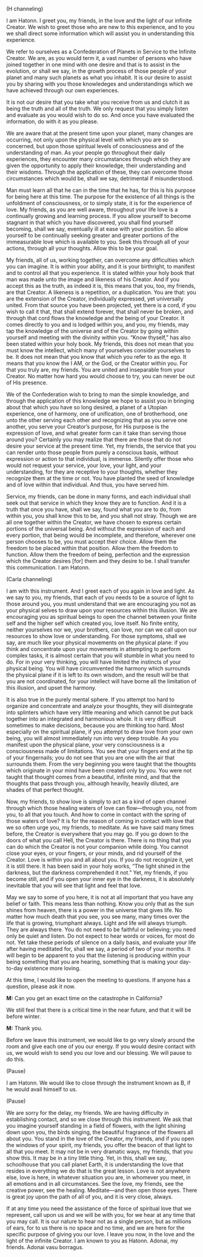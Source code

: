 <p class="channel-type">(H channeling)</p>
<p>I am Hatonn. I greet you, my friends, in the love and the light of our infinite Creator. We wish to greet those who are new to this experience, and to you we shall direct some information which will assist you in understanding this experience.</p>
<p>We refer to ourselves as a Confederation of Planets in Service to the Infinite Creator. We are, as you would term it, a vast number of persons who have joined together in one mind with one desire and that is to assist in the evolution, or shall we say, in the growth process of those people of your planet and many such planets as what you inhabit. It is our desire to assist you by sharing with you those knowledeges and understandings which we have achieved through our own experiences.</p>
<p>It is not our desire that you take what you receive from us and clutch it as being the truth and all of the truth. We only request that you simply listen and evaluate as you would wish to do so. And once you have evaluated the information, do with it as you please.</p>
<p>We are aware that at the present time upon your planet, many changes are occurring, not only upon the physical level with which you are so concerned, but upon those spiritual levels of consciousness and of the understanding of man. As your people go throughout their daily experiences, they encounter many circumstances through which they are given the opportunity to apply their knowledge, their understanding and their wisdoms. Through the application of these, they can overcome those circumstances which would be, shall we say, detrimental if misunderstood.</p>
<p>Man must learn all that he can in the time that he has, for this is his purpose for being here at this time. The purpose for the existence of all things is the unfoldment of consciousness, or to simply state, it is for the experience of love. My friends, as you are well aware, throughout your life love is a continually growing and learning process. If you allow yourself to become stagnant in that which you have discovered, you shall find yourself becoming, shall we say, eventually ill at ease with your position. So allow yourself to be continually seeking greater and greater portions of the immeasurable love which is available to you. Seek this through all of your actions, through all your thoughts. Allow this to be your goal.</p>
<p>My friends, all of us, working together, can overcome any difficulties which you can imagine. It is within your ability, and it is your birthright, to manifest and to control all that you experience. It is stated within your holy book that man was made unto the image and likeness of his Creator. And if you accept this as the truth, as indeed it is, this means that you, too, my friends, are that Creator. A likeness is a repetition, or a duplication. You are that: you are the extension of the Creator, individually expressed, yet universally united. From that source you have been projected, yet there is a cord, if you wish to call it that, that shall extend forever, that shall never be broken, and through that cord flows the knowledge and the being of your Creator. It comes directly to you and is lodged within you, and you, my friends, may tap the knowledge of the universe and of the Creator by going within yourself and meeting with the divinity within you. “Know thyself,” has also been stated within your holy book. My friends, this does not mean that you must know the intellect, which many of yourselves consider yourselves to be. It does not mean that you know that which you refer to as the ego. It means that you know the I AM, or the God, or the Creator within you. For that you truly are, my friends. You are united and inseparable from your Creator. No matter how hard you would choose to try, you can never be out of His presence.</p>
<p>We of the Confederation wish to bring to man the simple knowledge, and through the application of this knowledge we hope to assist you in bringing about that which you have so long desired, a planet of a Utopian experience, one of harmony, one of unification, one of brotherhood, one unto the other serving each other and recognizing that as you serve one another, you serve your Creator’s purpose, for His purpose is the expression of love, and what greater form can it take than serving those around you? Certainly you may realize that there are those that do not desire your service at the present time. Yet, my friends, the service that you can render unto those people from purely a conscious basis, without expression or action to that individual, is immense. Silently offer those who would not request your service, your love, your light, and your understanding, for they are receptive to your thoughts, whether they recognize them at the time or not. You have planted the seed of knowledge and of love within that individual. And thus, you have served him.</p>
<p>Service, my friends, can be done in many forms, and each individual shall seek out that service in which they know they are to function. And it is a truth that once you have, shall we say, found what you are to do, from within you, you shall know this to be, and you shall not stray. Though we are all one together within the Creator, we have chosen to express certain portions of the universal being. And without the expression of each and every portion, that being would be incomplete, and therefore, wherever one person chooses to be, you must accept their choice. Allow them the freedom to be placed within that position. Allow them the freedom to function. Allow them the freedom of being, perfection and the expression which the Creator desires [for] them and they desire to be. I shall transfer this communication. I am Hatonn.</p>
<p class="channel-type">(Carla channeling)</p>
<p>I am with this instrument. And I greet each of you again in love and light. As we say to you, my friends, that each of you needs to be a source of light to those around you, you must understand that we are encouraging you not as your physical selves to draw upon your resources within this illusion. We are encouraging you as spiritual beings to open the channel between your finite self and the higher self which created you, love itself. No finite entity, neither yourselves nor we, your brothers, can love, nor can we call upon our resources to show love or understanding. For those symptoms, shall we say, are much like your physical movements on the physical plane: if you think and concentrate upon your movements in attempting to perform complex tasks, it is almost certain that you will stumble in what you need to do. For in your very thinking, you will have limited the instincts of your physical being. You will have circumvented the harmony which surrounds the physical plane if it is left to its own wisdom, and the result will be that you are not coordinated, for your intellect will have borne all the limitation of this illusion, and upset the harmony.</p>
<p>It is also true in the purely mental sphere. If you attempt too hard to organize and concentrate and analyze your thoughts, they will disintegrate into splinters which have very little meaning and which cannot be put back together into an integrated and harmonious whole. It is very difficult sometimes to make decisions, because you are thinking too hard. Most especially on the spiritual plane, if you attempt to draw love from your own being, you will almost immediately run into very deep trouble. As you manifest upon the physical plane, your very consciousness is a consciousness made of limitations. You see that your fingers end at the tip of your fingernails; you do not see that you are one with the air that surrounds them. From the very beginning you were taught that the thoughts which originate in your mind have been created only by you. You were not taught that thought comes from a beautiful, infinite mind, and that the thoughts that pass through you, although heavily, heavily diluted, are shades of that perfect thought.</p>
<p>Now, my friends, to show love is simply to act as a kind of open channel through which those healing waters of love can flow—through you, not from you, to all that you touch. And how to come in contact with the spring of those waters of love? It is for the reason of coming in contact with love that we so often urge you, my friends, to meditate. As we have said many times before, the Creator is everywhere that you may go. If you go down to the doors of what you call Hell, the Creator is there. There is no thing that you can do which the Creator is not your companion while doing. You cannot close your eyes, or your fingers, or your minds, and rid yourself of the Creator. Love is within you and all about you. If you do not recognize it, yet it is still there. It has been said in your holy works, “The light shined in the darkness, but the darkness comprehended it not.” Yet, my friends, if you become still, and if you open your inner eye in the darkness, it is absolutely inevitable that you will see that light and feel that love.</p>
<p>May we say to some of you here, it is not at all important that you have any belief or faith. This means less than nothing. Know you only that as the sun shines from heaven, there is a power in the universe that gives life. No matter how much death that you see, you see many, many times over the life that is growing, triumphant always. Light and life will always triumph. They are always there. You do not need to be faithful or believing; you need only be quiet and listen. Do not expect to hear words or voices, for most do not. Yet take these periods of silence on a daily basis, and evaluate your life after having meditated for, shall we say, a period of two of your months. It will begin to be apparent to you that the listening is producing within your being something that you are hearing, something that is making your day-to-day existence more loving.</p>
<p>At this time, I would like to open the meeting to questions. If anyone has a question, please ask it now.</p>
<p><strong>M:</strong> Can you get an exact time on the catastrophe in California?</p>
<p>We still feel that there is a critical time in the near future, and that it will be before winter.</p>
<p><strong>M:</strong> Thank you.</p>
<p>Before we leave this instrument, we would like to go very slowly around the room and give each one of you our energy. If you would desire contact with us, we would wish to send you our love and our blessing. We will pause to do this.</p>
<p class="comment">(Pause)</p>
<p>I am Hatonn. We would like to close through the instrument known as B, if he would avail himself to us.</p>
<p class="comment">(Pause)</p>
<p>We are sorry for the delay, my friends. We are having difficulty in establishing contact, and so we close through this instrument. We ask that you imagine yourself standing in a field of flowers, with the light shining down upon you, the birds singing, the beautiful fragrance of the flowers all about you. You stand in the love of the Creator, my friends, and if you open the windows of your spirit, my friends, you offer the beacon of that light to all that you meet. It may not be in very dramatic ways, my friends, that you show this. It may be in a tiny little thing. Yet, in this, shall we say, schoolhouse that you call planet Earth, it is understanding the love that resides in everything we do that is the great lesson. Love is not anywhere else, love is here, in whatever situation you are, in whomever you meet, in all emotions and in all circumstances. See the love, my friends, see the creative power, see the healing. Meditate—and then open those eyes. There is great joy upon the path of all of you, and it is very close, always.</p>
<p>If at any time you need the assistance of the force of spiritual love that we represent, call upon us and we will be with you, for we hear at any time that you may call. It is our nature to hear not as a single person, but as millions of ears, for to us there is no space and no time, and we are here for the specific purpose of giving you our love. I leave you now, in the love and the light of the infinite Creator. I am known to you as Hatonn. Adonai, my friends. Adonai vasu borragus.</p>